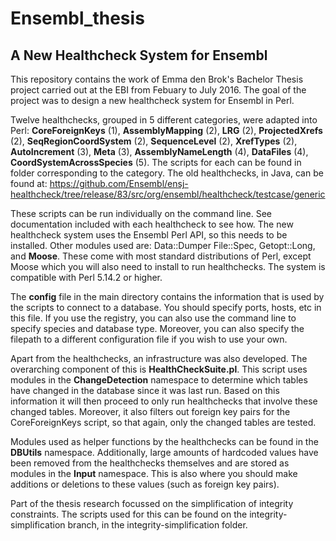 # Ensembl_thesis

<h2>A New Healthcheck System for Ensembl</h2>

This repository contains the work of Emma den Brok's Bachelor Thesis project carried out at the EBI from Febuary to July 2016. The goal of the project was to design a new healthcheck system for Ensembl in Perl.

Twelve healthchecks, grouped in 5 different categories, were adapted into Perl: <b>CoreForeignKeys</b> (1), <b>AssemblyMapping</b> (2), <b>LRG</b> (2), <b>ProjectedXrefs</b> (2), <b>SeqRegionCoordSystem</b> (2), <b>SequenceLevel</b> (2), <b>XrefTypes</b> (2), <b>AutoIncrement</b> (3), <b>Meta</b> (3), <b>AssemblyNameLength</b> (4), <b>DataFiles</b> (4), <b>CoordSystemAcrossSpecies</b> (5). The scripts for each can be found in folder corresponding to the category.
The old healthchecks, in Java, can be found at:
https://github.com/Ensembl/ensj-healthcheck/tree/release/83/src/org/ensembl/healthcheck/testcase/generic

These scripts can be run individually on the command line. See documentation included with each healthcheck to see how. The new healthcheck system uses the Ensembl Perl API, so this needs to be installed. Other modules used are: Data::Dumper File::Spec, Getopt::Long, and <b>Moose</b>.
These come with most standard distributions of Perl, except Moose which you will also need to install to run healthchecks. The system is compatible with Perl 5.14.2 or higher.

The <b>config</b> file in the main directory contains the information that is used by the scripts to connect to a database. You should specify ports, hosts, etc in this file. If you use the registry, you can also use the command line to specify species and database type. Moreover, you can also specify the filepath to a different configuration file if you wish to use your own.

Apart from the healthchecks, an infrastructure was also developed. The overarching component of this is <b>HealthCheckSuite.pl</b>. This script uses modules in the <b>ChangeDetection</b> namespace to determine which tables have changed in the database since it was last run. Based on this information it will then proceed to only run healthchecks that involve these changed tables. Moreover, it also filters out foreign key pairs for the CoreForeignKeys script, so that again, only the changed tables are tested.

Modules used as helper functions by the healthchecks can be found in the <b>DBUtils</b> namespace. Additionally, large amounts of hardcoded values have been removed from the healthchecks themselves and are stored as modules in the <b>Input</b> namespace. This is also where you should make additions or deletions to these values (such as foreign key pairs).

Part of the thesis research focussed on the simplification of integrity constraints. The scripts used for this can be found on the integrity-simplification branch, in the integrity-simplification folder. 

